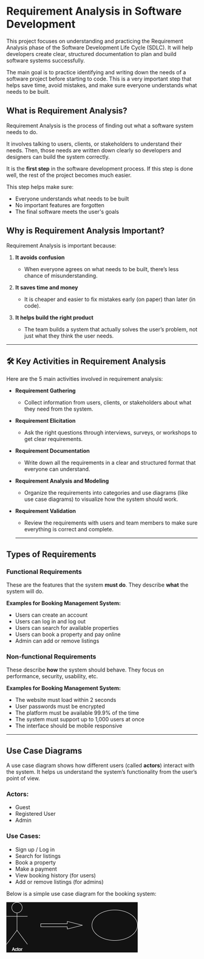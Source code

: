 # Requirement Analysis in Software Development

This project focuses on understanding and practicing the Requirement Analysis phase of the Software Development Life Cycle (SDLC). It will help developers create clear, structured documentation to plan and build software systems successfully.

The main goal is to practice identifying and writing down the needs of a software project before starting to code. This is a very important step that helps save time, avoid mistakes, and make sure everyone understands what needs to be built.

## What is Requirement Analysis?

Requirement Analysis is the process of finding out what a software system needs to do.

It involves talking to users, clients, or stakeholders to understand their needs. Then, those needs are written down clearly so developers and designers can build the system correctly.

It is the **first step** in the software development process. If this step is done well, the rest of the project becomes much easier.

This step helps make sure:
- Everyone understands what needs to be built
- No important features are forgotten
- The final software meets the user's goals

## Why is Requirement Analysis Important?

Requirement Analysis is important because:

1. **It avoids confusion**
   - When everyone agrees on what needs to be built, there’s less chance of misunderstanding.

2. **It saves time and money**
   - It is cheaper and easier to fix mistakes early (on paper) than later (in code).

3. **It helps build the right product**
   - The team builds a system that actually solves the user’s problem, not just what they think the user needs.

---

## 🛠️ Key Activities in Requirement Analysis

Here are the 5 main activities involved in requirement analysis:

- **Requirement Gathering**
  - Collect information from users, clients, or stakeholders about what they need from the system.

- **Requirement Elicitation**
  - Ask the right questions through interviews, surveys, or workshops to get clear requirements.

- **Requirement Documentation**
  - Write down all the requirements in a clear and structured format that everyone can understand.

- **Requirement Analysis and Modeling**
  - Organize the requirements into categories and use diagrams (like use case diagrams) to visualize how the system should work.

- **Requirement Validation**
  - Review the requirements with users and team members to make sure everything is correct and complete.
 
  ---

## Types of Requirements

### Functional Requirements

These are the features that the system **must do**. They describe **what** the system will do.

**Examples for Booking Management System:**
- Users can create an account
- Users can log in and log out
- Users can search for available properties
- Users can book a property and pay online
- Admin can add or remove listings

### Non-functional Requirements

These describe **how** the system should behave. They focus on performance, security, usability, etc.

**Examples for Booking Management System:**
- The website must load within 2 seconds
- User passwords must be encrypted
- The platform must be available 99.9% of the time
- The system must support up to 1,000 users at once
- The interface should be mobile responsive

---

## Use Case Diagrams

A use case diagram shows how different users (called **actors**) interact with the system. It helps us understand the system’s functionality from the user’s point of view.

###  Actors:
- Guest
- Registered User
- Admin

###  Use Cases:
- Sign up / Log in
- Search for listings
- Book a property
- Make a payment
- View booking history (for users)
- Add or remove listings (for admins)

Below is a simple use case diagram for the booking system:

![Use Case Diagram](alx-booking-uc.png)


